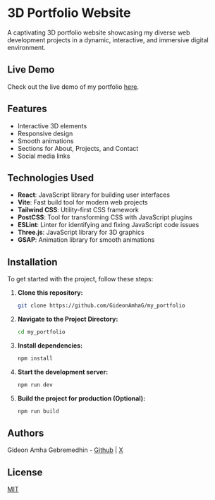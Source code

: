 
# 3D Portfolio Website

A captivating 3D portfolio website showcasing my diverse web development projects in a dynamic, interactive, and immersive digital environment.


## Live Demo

Check out the live demo of my portfolio [here](https://portfolio.phaedrusstudios.com/).


## Features

- Interactive 3D elements
- Responsive design
- Smooth animations
- Sections for About, Projects, and Contact
- Social media links


## Technologies Used

- **React**: JavaScript library for building user interfaces
- **Vite**: Fast build tool for modern web projects
- **Tailwind CSS**: Utility-first CSS framework
- **PostCSS**: Tool for transforming CSS with JavaScript plugins
- **ESLint**: Linter for identifying and fixing JavaScript code issues
- **Three.js**: JavaScript library for 3D graphics
- **GSAP**: Animation library for smooth animations


## Installation

To get started with the project, follow these steps:

1. **Clone this repository:**
   ```bash
   git clone https://github.com/GideonAmhaG/my_portfolio
   
2. **Navigate to the Project Directory:**
   ```bash
   cd my_portfolio

3. **Install dependencies:**
   ```bash
   npm install

4. **Start the development server:**
   ```bash
   npm run dev

5. **Build the project for production (Optional):**
   ```bash
   npm run build


## Authors

Gideon Amha Gebremedhin - [Github](https://github.com/GideonAmhaG) | [X](https://x.com/GideonAmha)


## License

[MIT](https://choosealicense.com/licenses/mit/)






   
